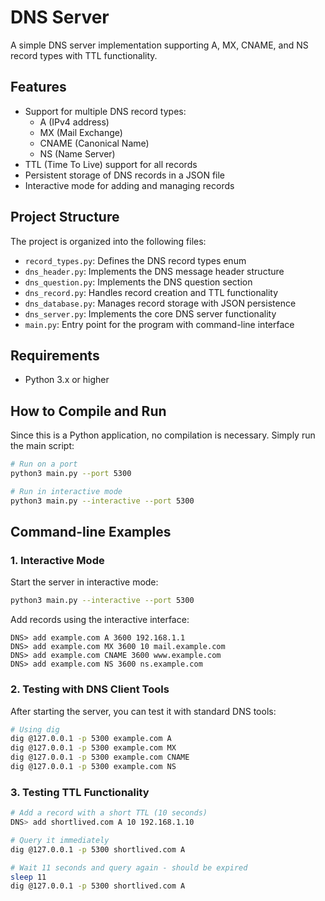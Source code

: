 # DNS Server

A simple DNS server implementation supporting A, MX, CNAME, and NS record types with TTL functionality.

## Features

- Support for multiple DNS record types:
  - A (IPv4 address)
  - MX (Mail Exchange)
  - CNAME (Canonical Name)
  - NS (Name Server)
- TTL (Time To Live) support for all records
- Persistent storage of DNS records in a JSON file
- Interactive mode for adding and managing records

## Project Structure

The project is organized into the following files:

- `record_types.py`: Defines the DNS record types enum
- `dns_header.py`: Implements the DNS message header structure
- `dns_question.py`: Implements the DNS question section
- `dns_record.py`: Handles record creation and TTL functionality
- `dns_database.py`: Manages record storage with JSON persistence
- `dns_server.py`: Implements the core DNS server functionality
- `main.py`: Entry point for the program with command-line interface

## Requirements

- Python 3.x or higher

## How to Compile and Run

Since this is a Python application, no compilation is necessary. Simply run the main script:

```bash
# Run on a port
python3 main.py --port 5300

# Run in interactive mode
python3 main.py --interactive --port 5300
```




## Command-line Examples

### 1. Interactive Mode

Start the server in interactive mode:

```bash
python3 main.py --interactive --port 5300
```

Add records using the interactive interface:

```
DNS> add example.com A 3600 192.168.1.1
DNS> add example.com MX 3600 10 mail.example.com
DNS> add example.com CNAME 3600 www.example.com
DNS> add example.com NS 3600 ns.example.com
```

### 2. Testing with DNS Client Tools

After starting the server, you can test it with standard DNS tools:

```bash
# Using dig
dig @127.0.0.1 -p 5300 example.com A
dig @127.0.0.1 -p 5300 example.com MX
dig @127.0.0.1 -p 5300 example.com CNAME
dig @127.0.0.1 -p 5300 example.com NS
```

### 3. Testing TTL Functionality

```bash
# Add a record with a short TTL (10 seconds)
DNS> add shortlived.com A 10 192.168.1.10

# Query it immediately
dig @127.0.0.1 -p 5300 shortlived.com A

# Wait 11 seconds and query again - should be expired
sleep 11
dig @127.0.0.1 -p 5300 shortlived.com A
```



